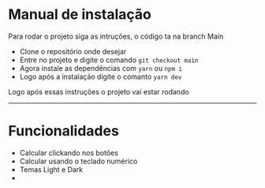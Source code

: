 # Manual de instalação

Para rodar o projeto siga as intruções, o código ta na branch Main

- Clone o repositório onde desejar
- Entre no projeto e digite o comando `git checkout main`
- Agora instale as dependências com `yarn` ou `npm i`
- Logo após a instalação digite o comanto `yarn dev`

Logo após essas instruções o projeto vai estar rodando

---

# Funcionalidades

- Calcular clickando nos botões
- Calcular usando o teclado numérico
- Temas Light e Dark
- 
